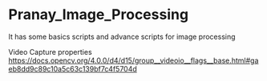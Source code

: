 # Pranay_Image_Processing
It has some basics scripts and advance scripts for image processing

Video Capture properties
https://docs.opencv.org/4.0.0/d4/d15/group__videoio__flags__base.html#gaeb8dd9c89c10a5c63c139bf7c4f5704d
